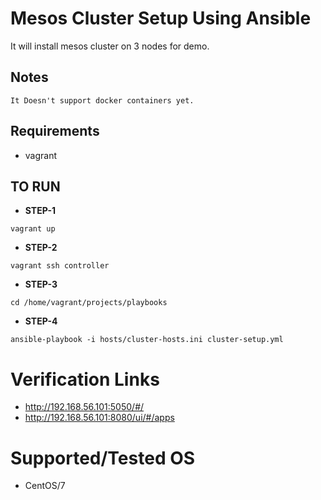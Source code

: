 # Mesos Cluster Setup Using Ansible
It will install mesos cluster on 3 nodes for demo.

## Notes
```
It Doesn't support docker containers yet.
```

## Requirements
* vagrant

## TO RUN
* **STEP-1**
```
vagrant up
```

* **STEP-2**
```
vagrant ssh controller
```

* **STEP-3**
```
cd /home/vagrant/projects/playbooks
```

* **STEP-4**
```
ansible-playbook -i hosts/cluster-hosts.ini cluster-setup.yml
```
# Verification Links
* http://192.168.56.101:5050/#/
* http://192.168.56.101:8080/ui/#/apps

# Supported/Tested OS
* CentOS/7

